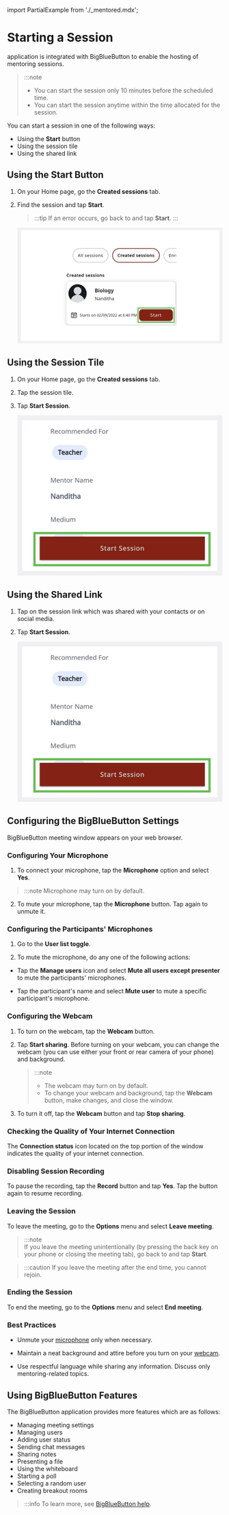 import PartialExample from './_mentored.mdx';

# Starting a Session 

<PartialExample mentored /> application is integrated with BigBlueButton to enable the hosting of mentoring sessions.

> :::note  
>* You can start the session only 10 minutes before the scheduled time.
>* You can start the session anytime within the time allocated for the session.

You can start a session in one of the following ways:

* Using the **Start** button
* Using the session tile
* Using the shared link

## Using the Start Button

1. On your Home page, go the **Created sessions** tab.

2. Find the session and tap **Start**.

   >:::tip 
   >If an error occurs, go back to <PartialExample mentored /> and tap **Start**.
   :::
   
   ![start button](media/startbutton.png)

## Using the Session Tile

1. On your Home page, go the **Created sessions** tab.

2. Tap the session tile.

3. Tap **Start Session**.

   ![start session button](media/startsession-button.PNG)
   
## Using the Shared Link

1. Tap on the session link which was shared with your contacts or on social media. 

2. Tap **Start Session**.

   ![start session button](media/startsession-button.PNG)

## Configuring the BigBlueButton Settings

BigBlueButton meeting window appears on your web browser.

### Configuring Your Microphone

1. To connect your microphone, tap the **Microphone** option and select **Yes**. 

  > :::note
  > Microphone may turn on by default.

2.	To mute your microphone, tap the **Microphone** button. Tap again to unmute it.

### Configuring the Participants' Microphones

1. Go to the **User list toggle**.

2. To mute the microphone, do any one of the following actions:

* Tap the **Manage users** icon and select **Mute all users except presenter** to mute the participants' microphones.

* Tap the participant's name and select **Mute user** to mute a specific participant's microphone.

### Configuring the Webcam 

1. To turn on the webcam, tap the **Webcam** button.

2. Tap **Start sharing**. Before turning on your webcam, you can change the webcam (you can use either your front or rear camera of your phone) and background. 

   > :::note  
   >* The webcam may turn on by default. 
   >* To change your webcam and background, tap the **Webcam** button, make changes, and close the window.

3. To turn it off, tap the **Webcam** button and tap **Stop sharing**.

### Checking the Quality of Your Internet Connection 

The **Connection status** icon located on the top portion of the window indicates the quality of your internet connection.

### Disabling Session Recording

To pause the recording, tap the **Record** button and tap **Yes**. Tap the button again to resume recording.

### Leaving the Session

To leave the meeting, go to the **Options** menu and select **Leave meeting**.
    
> :::note  
> If you leave the meeting unintentionally (by pressing the back key on your phone or closing the meeting tab), go back to <PartialExample mentored /> and tap **Start**. 

>
>:::caution 
>If you leave the meeting after the end time, you cannot rejoin.

### Ending the Session

To end the meeting, go to the **Options** menu and select **End meeting**.

### Best Practices

- Unmute your [microphone](#configuring-the-microphone) only when necessary.

- Maintain a neat background and attire before you turn on your [webcam](#configuring-the-webcam). 

- Use respectful language while sharing any information. Discuss only mentoring-related topics.

## Using BigBlueButton Features

The BigBlueButton application provides more features which are as follows:

* Managing meeting settings
* Managing users
* Adding user status
* Sending chat messages
* Sharing notes
* Presenting a file
* Using the whiteboard
* Starting a poll
* Selecting a random user
* Creating breakout rooms

>:::info 
>To learn more, see [BigBlueButton help](https://bigbluebutton.org/teachers/tutorials/).
